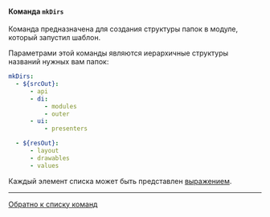 #### Команда `mkDirs`

Команда предназначена для создания структуры папок в модуле, который запустил шаблон.

Параметрами этой команды являются иерархичные структуры названий нужных вам папок:

```yaml
mkDirs:
  - ${srcOut}:
      - api
      - di:
          - modules
          - outer
      - ui:
          - presenters

  - ${resOut}:
      - layout
      - drawables
      - values
```

Каждый элемент списка может быть представлен [выражением](../../EXPRESSIONS.md).

--- 

[Обратно к списку команд](../RECIPE.md)